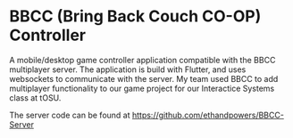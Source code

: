 # BBCC (Bring Back Couch CO-OP) Controller

A mobile/desktop game controller application compatible with the BBCC multiplayer server.  The application is build with Flutter, 
and uses websockets to communicate with the server.  My team used BBCC to add multiplayer functionality to our game project for our
Interactice Systems class at tOSU.

The server code can be found at https://github.com/ethandpowers/BBCC-Server
